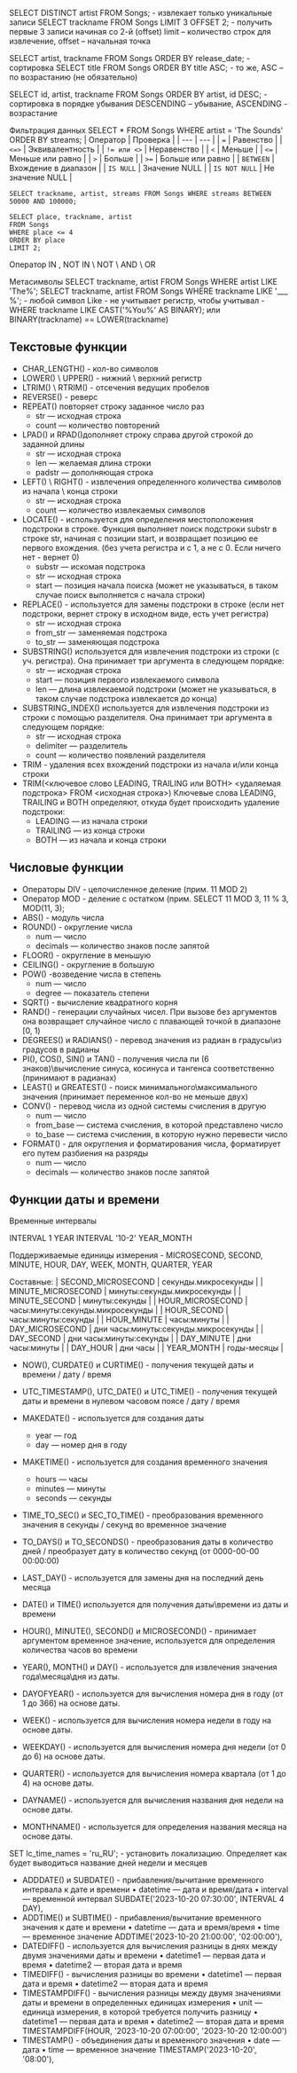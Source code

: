 SELECT DISTINCT artist FROM Songs;    - извлекает только уникальные записи
SELECT trackname FROM Songs LIMIT 3 OFFSET 2; - получить первые 3 записи начиная со 2-й (offset) limit – количество строк для извлечение, offset – начальная точка

SELECT artist, trackname FROM Songs ORDER BY release_date; - сортировка
SELECT title FROM Songs ORDER BY title ASC; - то же, ASC – по возрастанию (не обязательно)

SELECT id, artist, trackname FROM Songs ORDER BY artist, id DESC; - сортировка в порядке убывания DESCENDING – убывание, ASCENDING - возрастание

Фильтрация данных 
SELECT * FROM Songs WHERE artist = 'The Sounds' ORDER BY streams;
| Оператор | Проверка |
| --- | --- |
| `=` | Равенство |
| `<=>` | Эквивалентность |
| `!= или <>` | Неравенство |
| `<` | Меньше |
| `<=` | Меньше или равно |
| `>` | Больше |
| `>=` | Больше или равно |
| `BETWEEN` | Вхождение в диапазон |
| `IS NULL` | Значение NULL |
| `IS NOT NULL` | Не значение NULL |

```
SELECT trackname, artist, streams FROM Songs WHERE streams BETWEEN 50000 AND 100000;
```

```
SELECT place, trackname, artist 
FROM Songs 
WHERE place <= 4 
ORDER BY place 
LIMIT 2;
```
Оператор
IN , NOT IN \ NOT \ AND \ OR

Метасимволы
SELECT trackname, artist FROM Songs WHERE artist LIKE 'The%';
SELECT trackname, artist FROM Songs WHERE trackname LIKE '___ %'; - любой символ
Like - не учитывает регистр, чтобы учитывал - WHERE trackname LIKE CAST('%You%' AS BINARY);
или BINARY(trackname) == LOWER(trackname) 

## Текстовые функции
- CHAR_LENGTH() - кол-во символов
- LOWER() \ UPPER() - нижний \ верхний регистр
- LTRIM() \ RTRIM() -  отсечения ведущих пробелов
- REVERSE() - реверс
- REPEAT() повторяет строку заданное число раз
  -	str — исходная строка
  -	count — количество повторений
- LPAD() и RPAD()дополняет строку справа другой строкой до заданной длины
  -	str — исходная строка
  -	len — желаемая длина строки
  -	padstr — дополняющая строка
- LEFT() \ RIGHT() - извлечения определенного количества символов из начала \ конца строки
  - str — исходная строка
  - count — количество извлекаемых символов
- LOCATE() - используется для определения местоположения подстроки в строке. Функция выполняет поиск подстроки substr в строке str, начиная с позиции start, и возвращает позицию ее первого вхождения. (без учета регистра и с 1, а не с 0. Если ничего нет - вернет 0)
  - substr — искомая подстрока
  - str — исходная строка
  - start — позиция начала поиска (может не указываться, в таком случае поиск выполняется с начала строки)
- REPLACE() - используется для замены подстроки в строке (если нет подстроки, вернет строку в исходном виде, есть учет регистра)
  - str — исходная строка
  - from_str — заменяемая подстрока
  - to_str — заменяющая подстрока
- SUBSTRING() используется для извлечения подстроки из строки (с уч. регистра). Она принимает три аргумента в следующем порядке:
  - str — исходная строка
  - start — позиция первого извлекаемого символа
  - len — длина извлекаемой подстроки (может не указываться, в таком случае подстрока извлекается до конца)
- SUBSTRING_INDEX() используется для извлечения подстроки из строки с помощью разделителя. Она принимает три аргумента в следующем порядке:
  - str — исходная строка
  - delimiter — разделитель
  - count — количество появлений разделителя
- TRIM -  удаления всех вхождений подстроки из начала и/или конца строки
- TRIM(<ключевое слово LEADING, TRAILING или BOTH> <удаляемая подстрока> FROM <исходная строка>)
  Ключевые слова LEADING, TRAILING и BOTH определяют, откуда будет происходить удаление подстроки:
  - LEADING — из начала строки
  - TRAILING  — из конца строки
  - BOTH — из начала и конца строки

## Числовые функции
- Операторы DIV - целочисленное деление (прим. 11 MOD 2)
- Оператор MOD - деление с остатком (прим. SELECT 11 MOD 3, 11 % 3,  MOD(11, 3); 
- ABS() - модуль числа
- ROUND() - округление числа
  - num — число
  - decimals — количество знаков после запятой
- FLOOR() - округление в меньшую
- CEILING() - округление в большую
- POW() -возведение числа в степень 
  - num — число
  - degree — показатель степени
- SQRT() - вычисление квадратного корня
- RAND() - генерации случайных чисел. При вызове без аргументов она возвращает случайное число с плавающей точкой в диапазоне [0, 1)
- DEGREES() и RADIANS() - перевод значения из радиан в градусы\из градусов в радианы
- PI(), COS(), SIN() и TAN() -  получения числа пи (6 знаков)\вычисление синуса, косинуса и тангенса соответственно (принимают в радианах)
- LEAST() и GREATEST() -  поиск минимального\максимального значения (принимает переменное кол-во не меньше двух)
- CONV() - перевод числа из одной системы счисления в другую
  - num — число
  - from_base — система счисления, в которой представлено число
  - to_base — система счисления, в которую нужно перевести число
- FORMAT() - для округления и форматирования числа, форматирует его путем разбиения на разряды
  - num — число
  - decimals — количество знаков после запятой

## Функции даты и времени
Временные интервалы

INTERVAL 1 YEAR
INTERVAL '10-2' YEAR_MONTH

Поддерживаемые единицы измерения - MICROSECOND, SECOND, MINUTE, HOUR, DAY, WEEK, MONTH, QUARTER, YEAR

Составные:
| SECOND_MICROSECOND	| секунды.микросекунды | 
| MINUTE_MICROSECOND	| минуты:секунды.микросекунды | 
| MINUTE_SECOND	| минуты:секунды | 
| HOUR_MICROSECOND	| часы:минуты:секунды.микросекунды | 
| HOUR_SECOND	| часы:минуты:секунды | 
| HOUR_MINUTE	| часы:минуты | 
| DAY_MICROSECOND	| дни часы:минуты:секунды.микросекунды | 
| DAY_SECOND	| дни часы:минуты:секунды | 
| DAY_MINUTE	| дни часы:минуты | 
| DAY_HOUR	| дни часы | 
| YEAR_MONTH	| годы-месяцы | 

- NOW(), CURDATE() и CURTIME() - получения текущей даты и времени / дату / время
- UTC_TIMESTAMP(), UTC_DATE() и UTC_TIME() - получения текущей даты и времени в нулевом часовом поясе / дату / время
- MAKEDATE() - используется для создания даты
  - year — год
  - day — номер дня в году
- MAKETIME() - используется для создания временного значения
  - hours — часы
  - minutes — минуты
  - seconds — секунды
- TIME_TO_SEC() и SEC_TO_TIME() - преобразования временного значения в секунды / секунд во временное значение
- TO_DAYS() и TO_SECONDS() - преобразования даты в количество дней /  преобразует дату в количество секунд (от 0000-00-00 00:00:00)
- LAST_DAY() - используется для замены дня на последний день месяца

- DATE() и TIME() используется для получения даты\времени из даты и времени
- HOUR(), MINUTE(), SECOND() и MICROSECOND() - принимает аргументом временное значение, используется для определения количества часов во времени
- YEAR(), MONTH() и DAY() - используется для извлечения значения года\месяца\дня из даты.
- DAYOFYEAR() - используется для вычисления номера дня в году (от 1 до 366) на основе даты.
- WEEK() - используется для вычисления номера недели в году на основе даты. 
- WEEKDAY() - используется для вычисления номера дня недели (от 0 до 6) на основе даты.
- QUARTER() -  используется для вычисления номера квартала (от 1 до 4) на основе даты. 
- DAYNAME() - используется для вычисления названия дня недели на основе даты. 
- MONTHNAME() - используется для определения названия месяца на основе даты. 

SET lc_time_names = 'ru_RU'; - установить локализацию. Определяет как будет выводиться название дней недели и месяцев

- ADDDATE() и SUBDATE() - прибавления/вычитание временного интервала к дате и времени
 • datetime — дата и время/дата
 • interval — временной интервал
     SUBDATE('2023-10-20 07:30:00', INTERVAL 4 DAY),
- ADDTIME() и SUBTIME() - прибавления/вычитание временного значения к дате и времени
 • datetime — дата и время/время
 • time — временное значение
    ADDTIME('2023-10-20 21:00:00', '02:00:00'),
- DATEDIFF() - используется для вычисления разницы в днях между двумя значениями даты и времени
 • datetime1 — первая дата и время
 • datetime2 — вторая дата и время
- TIMEDIFF() - вычисления разницы во времени
 • datetime1 — первая дата и время
 • datetime2 — вторая дата и время
- TIMESTAMPDIFF() - вычисления разницы между двумя значениями даты и времени в определенных единицах измерения
 • unit — единица измерения, в которой требуется получить разницу
 • datetime1 — первая дата и время
 • datetime2 — вторая дата и время
      TIMESTAMPDIFF(HOUR, '2023-10-20 07:00:00', '2023-10-20 12:00:00')
- TIMESTAMP() - объединения даты и временного значения
 • date — дата
 • time — временное значение
      TIMESTAMP('2023-10-20', '08:00'),
